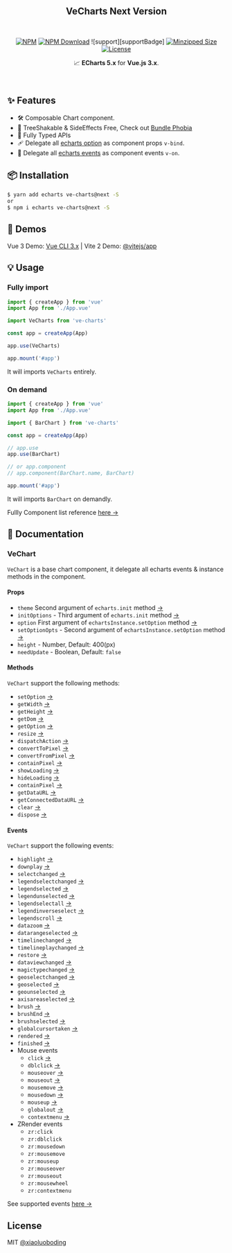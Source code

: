 <h2 align="center">VeCharts Next Version</h2>
<br>
<div align="center">

[![NPM][npmBadge]][npmUrl]
[![NPM Download][npmDtBadge]][npmDtUrl]
![support][supportBadge]
[![Minzipped Size][bundlePhobiaBadge]][bundlePhobiaUrl]
[![License][licenseBadge]][licenseUrl]

<p align="center">
  📈  <strong>ECharts 5.x</strong> for <strong>Vue.js 3.x</strong>.
</p>
<br>

[npmBadge]:https://img.shields.io/npm/v/ve-charts.svg?maxAge=2592000
[npmUrl]:https://www.npmjs.com/package/ve-charts@next

[npmDtBadge]:https://img.shields.io/npm/dt/ve-charts.svg
[npmDtUrl]:https://www.npmjs.com/package/ve-charts

[licenseBadge]:https://img.shields.io/badge/license-MIT-blue.svg
[licenseUrl]:https://raw.githubusercontent.com/vueblocks/ve-charts/master/LICENSE

<!-- [supportBadge]:https://img.shields.io/badge/support-2%263-%234FC08D?style=flat&logo=Vue.js -->

[bundlePhobiaBadge]:https://badgen.net/bundlephobia/minzip/ve-charts@next
[bundlePhobiaUrl]:https://bundlephobia.com/result?p=ve-charts@next

</div>

## ✨ Features

* 🛠 Composable Chart component.
* 🌳 TreeShakable & SideEffects Free, Check out [Bundle Phobia](https://bundlephobia.com/result?p=ve-charts@1.0.0-alpha.1)
* 💪 Fully Typed APIs
* 🩹 Delegate all [echarts option](https://echarts.apache.org/en/option.html) as component props `v-bind`.
* 📢 Delegate all [echarts events](https://echarts.apache.org/en/api.html#events) as component events `v-on`.

## 📦 Installation

```bash
$ yarn add echarts ve-charts@next -S
or
$ npm i echarts ve-charts@next -S
```

## 🦄️ Demos

Vue 3 Demo: [Vue CLI 3.x](./examples/vue3/README.md)  |  Vite 2 Demo: [@vitejs/app](./examples/vite2/README.md)

## 💡 Usage

### Fully import

```js
import { createApp } from 'vue'
import App from './App.vue'

import VeCharts from 've-charts'

const app = createApp(App)

app.use(VeCharts)

app.mount('#app')
```

It will imports `VeCharts` entirely.

### On demand

```js
import { createApp } from 'vue'
import App from './App.vue'

import { BarChart } from 've-charts'

const app = createApp(App)

// app.use
app.use(BarChart)

// or app.component
// app.component(BarChart.name, BarChart)

app.mount('#app')
```

It will imports `BarChart` on demandly.

Fullly Component list reference [here →](./packages/index.ts)

## 📖 Documentation

### VeChart

`VeChart` is a base chart component, it delegate all echarts events & instance methods in the component.
#### Props

- `theme` Second argument of `echarts.init` method [→](https://echarts.apache.org/en/api.html#echarts.init)
- `initOptions` - Third argument of `echarts.init` method [→](https://echarts.apache.org/en/api.html#echarts.init)
- `option` First argument of `echartsInstance.setOption` method [→](https://echarts.apache.org/en/api.html#echartsInstance.setOption)
- `setOptionOpts` - Second argument of `echartsInstance.setOption` method [→](https://echarts.apache.org/en/api.html#echartsInstance.setOption)
- `height` - Number, Default: 400(px)
- `needUpdate` - Boolean, Default: `false`

#### Methods

`VeChart` support the following methods:

- `setOption` [→](https://echarts.apache.org/en/api.html#echartsInstance.setOption)
- `getWidth` [→](https://echarts.apache.org/en/api.html#echartsInstance.getWidth)
- `getHeight` [→](https://echarts.apache.org/en/api.html#echartsInstance.getHeight)
- `getDom` [→](https://echarts.apache.org/en/api.html#echartsInstance.getDom)
- `getOption` [→](https://echarts.apache.org/en/api.html#echartsInstance.getOption)
- `resize` [→](https://echarts.apache.org/en/api.html#echartsInstance.resize)
- `dispatchAction` [→](https://echarts.apache.org/en/api.html#echartsInstance.dispatchAction)
- `convertToPixel` [→](https://echarts.apache.org/en/api.html#echartsInstance.convertToPixel)
- `convertFromPixel` [→](https://echarts.apache.org/en/api.html#echartsInstance.convertFromPixel)
- `containPixel` [→](https://echarts.apache.org/en/api.html#echartsInstance.containPixel)
- `showLoading` [→](https://echarts.apache.org/en/api.html#echartsInstance.showLoading)
- `hideLoading` [→](https://echarts.apache.org/en/api.html#echartsInstance.hideLoading)
- `containPixel` [→](https://echarts.apache.org/en/api.html#echartsInstance.containPixel)
- `getDataURL` [→](https://echarts.apache.org/en/api.html#echartsInstance.getDataURL)
- `getConnectedDataURL` [→](https://echarts.apache.org/en/api.html#echartsInstance.getConnectedDataURL)
- `clear` [→](https://echarts.apache.org/en/api.html#echartsInstance.clear)
- `dispose` [→](https://echarts.apache.org/en/api.html#echartsInstance.dispose)

#### Events

`VeChart` support the following events:

- `highlight` [→](https://echarts.apache.org/en/api.html#events.highlight)
- `downplay` [→](https://echarts.apache.org/en/api.html#events.downplay)
- `selectchanged` [→](https://echarts.apache.org/en/api.html#events.selectchanged)
- `legendselectchanged` [→](https://echarts.apache.org/en/api.html#events.legendselectchanged)
- `legendselected` [→](https://echarts.apache.org/en/api.html#events.legendselected)
- `legendunselected` [→](https://echarts.apache.org/en/api.html#events.legendunselected)
- `legendselectall` [→](https://echarts.apache.org/en/api.html#events.legendselectall)
- `legendinverseselect` [→](https://echarts.apache.org/en/api.html#events.legendinverseselect)
- `legendscroll` [→](https://echarts.apache.org/en/api.html#events.legendscroll)
- `datazoom` [→](https://echarts.apache.org/en/api.html#events.datazoom)
- `datarangeselected` [→](https://echarts.apache.org/en/api.html#events.datarangeselected)
- `timelinechanged` [→](https://echarts.apache.org/en/api.html#events.timelinechanged)
- `timelineplaychanged` [→](https://echarts.apache.org/en/api.html#events.timelineplaychanged)
- `restore` [→](https://echarts.apache.org/en/api.html#events.restore)
- `dataviewchanged` [→](https://echarts.apache.org/en/api.html#events.dataviewchanged)
- `magictypechanged` [→](https://echarts.apache.org/en/api.html#events.magictypechanged)
- `geoselectchanged` [→](https://echarts.apache.org/en/api.html#events.geoselectchanged)
- `geoselected` [→](https://echarts.apache.org/en/api.html#events.geoselected)
- `geounselected` [→](https://echarts.apache.org/en/api.html#events.geounselected)
- `axisareaselected` [→](https://echarts.apache.org/en/api.html#events.axisareaselected)
- `brush` [→](https://echarts.apache.org/en/api.html#events.brush)
- `brushEnd` [→](https://echarts.apache.org/en/api.html#events.brushEnd)
- `brushselected` [→](https://echarts.apache.org/en/api.html#events.brushselected)
- `globalcursortaken` [→](https://echarts.apache.org/en/api.html#events.globalcursortaken)
- `rendered` [→](https://echarts.apache.org/en/api.html#events.rendered)
- `finished` [→](https://echarts.apache.org/en/api.html#events.finished)
- Mouse events
  - `click` [→](https://echarts.apache.org/en/api.html#events.Mouse%20events.click)
  - `dblclick` [→](https://echarts.apache.org/en/api.html#events.Mouse%20events.dblclick)
  - `mouseover` [→](https://echarts.apache.org/en/api.html#events.Mouse%20events.mouseover)
  - `mouseout` [→](https://echarts.apache.org/en/api.html#events.Mouse%20events.mouseout)
  - `mousemove` [→](https://echarts.apache.org/en/api.html#events.Mouse%20events.mousemove)
  - `mousedown` [→](https://echarts.apache.org/en/api.html#events.Mouse%20events.mousedown)
  - `mouseup` [→](https://echarts.apache.org/en/api.html#events.Mouse%20events.mouseup)
  - `globalout` [→](https://echarts.apache.org/en/api.html#events.Mouse%20events.globalout)
  - `contextmenu` [→](https://echarts.apache.org/en/api.html#events.Mouse%20events.contextmenu)
- ZRender events
  - `zr:click`
  - `zr:dblclick`
  - `zr:mousedown`
  - `zr:mousemove`
  - `zr:mouseup`
  - `zr:mouseover`
  - `zr:mouseout`
  - `zr:mousewheel`
  - `zr:contextmenu`

See supported events [here →](https://echarts.apache.org/en/api.html#events)

## License

MIT [@xiaoluoboding](https://github.com/xiaoluoboding)
